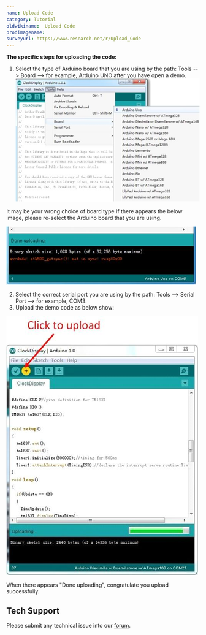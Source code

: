 ```yaml
---
name: Upload Code
category: Tutorial
oldwikiname:  Upload Code
prodimagename:
surveyurl: https://www.research.net/r/Upload_Code
---
```

**The specific steps for uploading the code:**

1. Select the type of Arduino board that you are using by the path: Tools --&gt; Board --&gt; for example, Arduino UNO after you have open a demo.
![](https://github.com/SeeedDocument/Upload_Code/raw/master/img/Open_code.jpg)

It may be your wrong choice of board type If there appears the below image, please re-select the Arduino board that you are using.

![](https://github.com/SeeedDocument/Upload_Code/raw/master/img/Error_score.jpg)

2. Select the correct serial port you are using by the path: Tools --&gt; Serial Port --&gt; for example, COM3.
3. Upload the demo code as below show:

![](https://github.com/SeeedDocument/Upload_Code/raw/master/img/Upload_state.jpg)

When there appears "Done uploading", congratulate you upload successfully.

## Tech Support
Please submit any technical issue into our [forum](http://forum.seeedstudio.com/). 